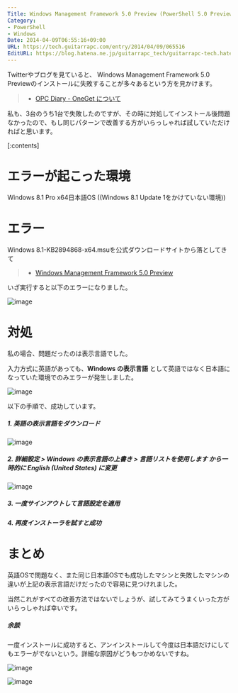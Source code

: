 ```yaml
---
Title: Windows Management Framework 5.0 Preview (PowerShell 5.0 Preview) のインストールが失敗する場合の対処
Category:
- PowerShell
- Windows
Date: 2014-04-09T06:55:16+09:00
URL: https://tech.guitarrapc.com/entry/2014/04/09/065516
EditURL: https://blog.hatena.ne.jp/guitarrapc_tech/guitarrapc-tech.hatenablog.com/atom/entry/12921228815721621898
---
```


Twitterやブログを見ていると、 Windows Management Framework 5.0 Previewのインストールに失敗することが多々あるという方を見かけます。

> - [OPC Diary - OneGet について](https://opcdiary.net/?p=28038)

私も、3台のうち1台で失敗したのですが、その時に対処してインストール後問題なかったので、もし同じパターンで改善する方がいらっしゃれば試していただければと思います。

[:contents]

# エラーが起こった環境

Windows 8.1 Pro x64日本語OS ((Windows 8.1 Update 1をかけていない環境))

# エラー

Windows 8.1-KB2894868-x64.msuを公式ダウンロードサイトから落としてきて

> - [Windows Management Framework 5.0 Preview](https://www.microsoft.com/en-us/download/details.aspx?id=42316)

いざ実行すると以下のエラーになりました。

![image](https://cdn-ak.f.st-hatena.com/images/fotolife/g/guitarrapc_tech/20140409/20140409063909.png)

# 対処

私の場合、問題だったのは表示言語でした。

入力方式に英語があっても、**Windows の表示言語** として英語ではなく日本語になっていた環境でのみエラーが発生しました。

![image](https://cdn-ak.f.st-hatena.com/images/fotolife/g/guitarrapc_tech/20140409/20140409064329.png)

以下の手順で、成功しています。

##### 1. 英語の表示言語をダウンロード

![image](https://cdn-ak.f.st-hatena.com/images/fotolife/g/guitarrapc_tech/20140409/20140409064729.png)

##### 2. 詳細設定 > Windows の表示言語の上書き > **言語リストを使用します** から一時的に English (United States) に変更

![image](https://cdn-ak.f.st-hatena.com/images/fotolife/g/guitarrapc_tech/20140409/20140409064754.png)

##### 3. 一度サインアウトして言語設定を適用

##### 4. 再度インストーラを試すと成功

# まとめ

英語OSで問題なく、また同じ日本語OSでも成功したマシンと失敗したマシンの違いが上記の表示言語だけだったので容易に見つけれました。

当然これがすべての改善方法ではないでしょうが、試してみてうまくいった方がいらっしゃれば幸いです。

##### 余談

一度インストールに成功すると、アンインストールして今度は日本語だけにしてもエラーがでないという。詳細な原因がどうもつかめないですね。

![image](https://cdn-ak.f.st-hatena.com/images/fotolife/g/guitarrapc_tech/20140409/20140409064824.png)

![image](https://cdn-ak.f.st-hatena.com/images/fotolife/g/guitarrapc_tech/20140409/20140409064827.png)

